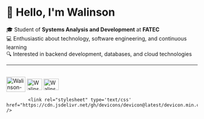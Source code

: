 # 👋 Hello, I'm Walinson

🎓 Student of **Systems Analysis and Development** at **FATEC**<br>
💻 Enthusiastic about technology, software engineering, and continuous learning  
🔍 Interested in backend development, databases, and cloud technologies  
  
---

<div style="display: inline_block"><br>
  <img align="center" alt="Walinson-Javas" height="40" width="50" src="https://icongr.am/devicon/java-plain-wordmark.svg?size=190&color=ffffff" />
  
  <img align="center" alt="Walinson-JavasScript" height="30" width="40" src="https://cdn.jsdelivr.net/gh/devicons/devicon@latest/icons/javascript/javascript-original.svg" />
  <img align="center" alt="Walinson-AWS" height="30" width="40" src= "https://cdn.jsdelivr.net/gh/devicons/devicon@latest/icons/amazonwebservices/amazonwebservices-original-wordmark.svg"/>
  
            <link rel="stylesheet" type='text/css' href="https://cdn.jsdelivr.net/gh/devicons/devicon@latest/devicon.min.css" />
                


</div>



